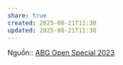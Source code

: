 ```yaml
---
share: true
created: 2025-08-21T11:30
updated: 2025-08-21T11:30
---
```

Nguồn:: [ABG Open Special 2023](ABG%20Open%20Special%202023.md)
